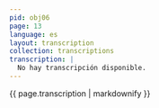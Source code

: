 ```yaml
---
pid: obj06
page: 13
language: es
layout: transcription
collection: transcriptions
transcription: |
  No hay transcripción disponible.
---
```


{{ page.transcription | markdownify }}
